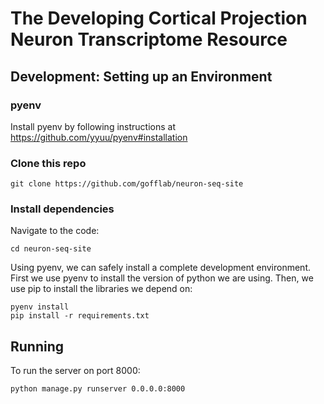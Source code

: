 # The Developing Cortical Projection Neuron Transcriptome Resource

## Development: Setting up an Environment

### pyenv

Install pyenv by following instructions at https://github.com/yyuu/pyenv#installation

### Clone this repo

```
git clone https://github.com/gofflab/neuron-seq-site
```

### Install dependencies

Navigate to the code:

```
cd neuron-seq-site
```

Using pyenv, we can safely install a complete development environment. First we
use pyenv to install the version of python we are using. Then, we use pip to
install the libraries we depend on:

```
pyenv install
pip install -r requirements.txt
```

## Running

To run the server on port 8000:

```
python manage.py runserver 0.0.0.0:8000
```
